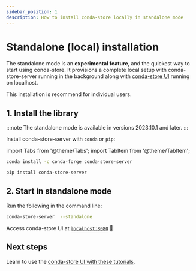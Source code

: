 ```yaml
---
sidebar_position: 1
description: How to install conda-store locally in standalone mode
---
```


# Standalone (local) installation

The standalone mode is an **experimental feature**, and the quickest way to start using conda-store.
It provisions a complete local setup with conda-store-server running in the background along with [conda-store UI][conda-store-ui] running on localhost.

This installation is recommend for individual users.

## 1. Install the library

:::note
The standalone mode is available in versions 2023.10.1 and later.
:::

Install conda-store-server with  `conda` or `pip`:

import Tabs from '@theme/Tabs';
import TabItem from '@theme/TabItem';

<Tabs>

<TabItem value="conda" label="conda" default>

```bash
conda install -c conda-forge conda-store-server
```
</TabItem>

<TabItem value="pip" label="pip" default>

```bash
pip install conda-store-server
```
</TabItem>

</Tabs>

## 2. Start in standalone mode

Run the following in the command line:

```bash
conda-store-server  --standalone
```

Access conda-store UI at [`localhost:8080`](https://localhost:8080/) 🎉

## Next steps

Learn to use the [conda-store UI with these tutorials][conda-store-ui-tutorials].


<!-- Internal links -->

[conda-store-ui]: ../../conda-store-ui/introduction
[conda-store-ui-tutorials]: ../../conda-store-ui/tutorials
